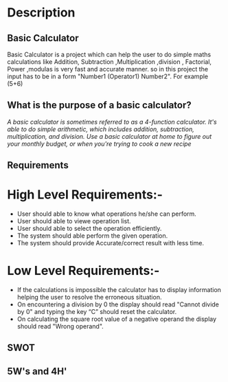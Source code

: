  # Description
## Basic Calculator
Basic Calculator is a project which can help the user to do simple maths calculations like Addition, Subtraction ,Multiplication ,division , Factorial, Power ,modulas  is very fast and  accurate manner.
so in this project the input has to be in a form "Number1 (Operator1) Number2". For example (5+6)
##  What is the purpose of a basic calculator?
*A basic calculator is sometimes referred to as a 4-function calculator. It's able to do simple arithmetic, which includes addition, subtraction, multiplication, and division. Use a basic calculator at home to figure out your monthly budget, or when you're trying to cook a new recipe*
## Requirements
# High Level Requirements:-
* User should able to know what operations he/she can perform.
* User should able to viewe operation list.
* User should able to select the operation efficiently.
* The system should able perform the given operation.
* The system should provide Accurate/correct result with less time.
# Low Level Requirements:-
* If the calculations is impossible the calculator has to display information helping the user to resolve the erroneous situation.
* On encountering a division by 0 the display should read "Cannot divide by 0" and typing the key “C” should reset the calculator.
* On calculating the square root value of a negative operand the display should read "Wrong operand".
## SWOT

## 5W's and 4H'
